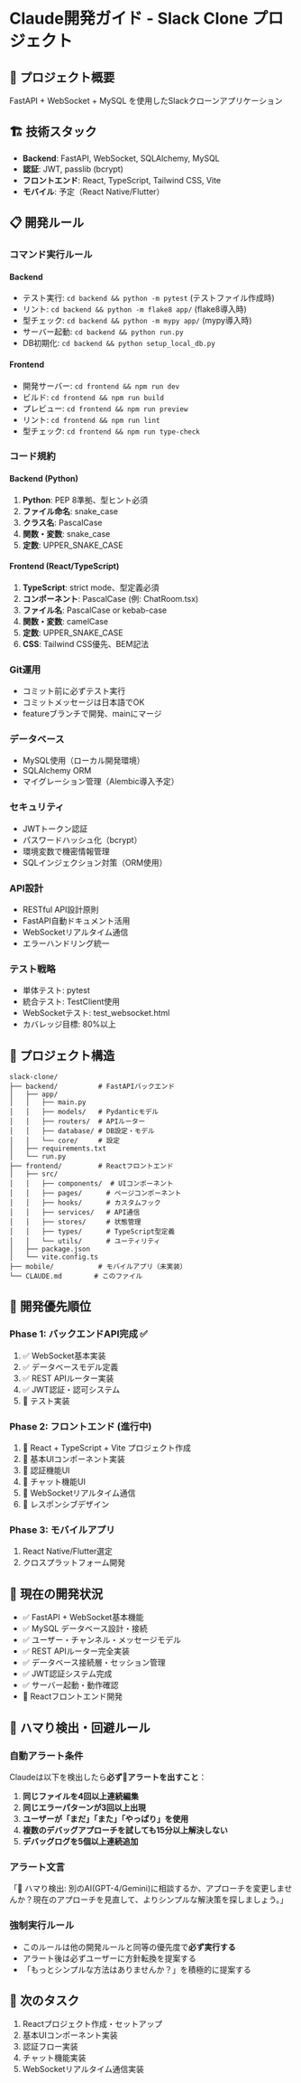 # Claude開発ガイド - Slack Clone プロジェクト

## 🎯 プロジェクト概要
FastAPI + WebSocket + MySQL を使用したSlackクローンアプリケーション

## 🏗️ 技術スタック
- **Backend**: FastAPI, WebSocket, SQLAlchemy, MySQL
- **認証**: JWT, passlib (bcrypt)
- **フロントエンド**: React, TypeScript, Tailwind CSS, Vite
- **モバイル**: 予定（React Native/Flutter）

## 📋 開発ルール

### コマンド実行ルール

#### Backend
- テスト実行: `cd backend && python -m pytest` (テストファイル作成時)
- リント: `cd backend && python -m flake8 app/` (flake8導入時)
- 型チェック: `cd backend && python -m mypy app/` (mypy導入時)
- サーバー起動: `cd backend && python run.py`
- DB初期化: `cd backend && python setup_local_db.py`

#### Frontend
- 開発サーバー: `cd frontend && npm run dev`
- ビルド: `cd frontend && npm run build`
- プレビュー: `cd frontend && npm run preview`
- リント: `cd frontend && npm run lint`
- 型チェック: `cd frontend && npm run type-check`

### コード規約

#### Backend (Python)
1. **Python**: PEP 8準拠、型ヒント必須
2. **ファイル命名**: snake_case
3. **クラス名**: PascalCase
4. **関数・変数**: snake_case
5. **定数**: UPPER_SNAKE_CASE

#### Frontend (React/TypeScript)
1. **TypeScript**: strict mode、型定義必須
2. **コンポーネント**: PascalCase (例: ChatRoom.tsx)
3. **ファイル名**: PascalCase or kebab-case
4. **関数・変数**: camelCase
5. **定数**: UPPER_SNAKE_CASE
6. **CSS**: Tailwind CSS優先、BEM記法

### Git運用
- コミット前に必ずテスト実行
- コミットメッセージは日本語でOK
- featureブランチで開発、mainにマージ

### データベース
- MySQL使用（ローカル開発環境）
- SQLAlchemy ORM
- マイグレーション管理（Alembic導入予定）

### セキュリティ
- JWTトークン認証
- パスワードハッシュ化（bcrypt）
- 環境変数で機密情報管理
- SQLインジェクション対策（ORM使用）

### API設計
- RESTful API設計原則
- FastAPI自動ドキュメント活用
- WebSocketリアルタイム通信
- エラーハンドリング統一

### テスト戦略
- 単体テスト: pytest
- 統合テスト: TestClient使用
- WebSocketテスト: test_websocket.html
- カバレッジ目標: 80%以上

## 📁 プロジェクト構造
```
slack-clone/
├── backend/          # FastAPIバックエンド
│   ├── app/
│   │   ├── main.py
│   │   ├── models/   # Pydanticモデル
│   │   ├── routers/  # APIルーター
│   │   ├── database/ # DB設定・モデル
│   │   └── core/     # 設定
│   ├── requirements.txt
│   └── run.py
├── frontend/         # Reactフロントエンド
│   ├── src/
│   │   ├── components/  # UIコンポーネント
│   │   ├── pages/      # ページコンポーネント
│   │   ├── hooks/      # カスタムフック
│   │   ├── services/   # API通信
│   │   ├── stores/     # 状態管理
│   │   ├── types/      # TypeScript型定義
│   │   └── utils/      # ユーティリティ
│   ├── package.json
│   └── vite.config.ts
├── mobile/           # モバイルアプリ（未実装）
└── CLAUDE.md        # このファイル
```

## 🚀 開発優先順位

### Phase 1: バックエンドAPI完成 ✅
1. ✅ WebSocket基本実装
2. ✅ データベースモデル定義
3. ✅ REST APIルーター実装
4. ✅ JWT認証・認可システム
5. 🔄 テスト実装

### Phase 2: フロントエンド (進行中)
1. 🔄 React + TypeScript + Vite プロジェクト作成
2. 🔄 基本UIコンポーネント実装
3. 🔄 認証機能UI
4. 🔄 チャット機能UI
5. 🔄 WebSocketリアルタイム通信
6. 🔄 レスポンシブデザイン

### Phase 3: モバイルアプリ
1. React Native/Flutter選定
2. クロスプラットフォーム開発

## 🎯 現在の開発状況
- ✅ FastAPI + WebSocket基本機能
- ✅ MySQL データベース設計・接続
- ✅ ユーザー・チャンネル・メッセージモデル
- ✅ REST APIルーター完全実装
- ✅ データベース接続層・セッション管理
- ✅ JWT認証システム完成
- ✅ サーバー起動・動作確認
- 🔄 Reactフロントエンド開発

## 🚨 ハマり検出・回避ルール

### 自動アラート条件
Claudeは以下を検出したら**必ず🚨アラートを出すこと**：

1. **同じファイルを4回以上連続編集**
2. **同じエラーパターンが3回以上出現**  
3. **ユーザーが「まだ」「また」「やっぱり」を使用**
4. **複数のデバッグアプローチを試しても15分以上解決しない**
5. **デバッグログを5個以上連続追加**

### アラート文言
「🚨 ハマり検出: 別のAI(GPT-4/Gemini)に相談するか、アプローチを変更しませんか？現在のアプローチを見直して、よりシンプルな解決策を探しましょう。」

### 強制実行ルール
- このルールは他の開発ルールと同等の優先度で**必ず実行する**
- アラート後は必ずユーザーに方針転換を提案する
- 「もっとシンプルな方法はありませんか？」を積極的に提案する

## 🔧 次のタスク
1. Reactプロジェクト作成・セットアップ
2. 基本UIコンポーネント実装
3. 認証フロー実装
4. チャット機能実装
5. WebSocketリアルタイム通信実装